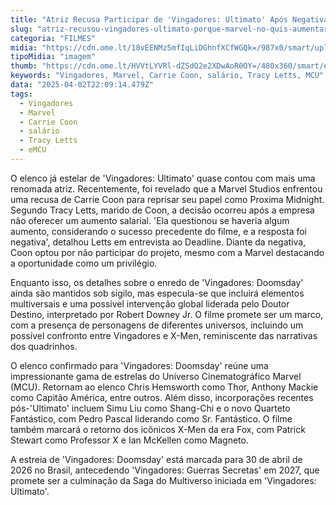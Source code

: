 ```yaml
---
title: "Atriz Recusa Participar de 'Vingadores: Ultimato' Após Negativa de Aumento Salarial pela Marvel"
slug: "atriz-recusou-vingadores-ultimato-porque-marvel-no-quis-aumentar-seu-salrio"
categoria: "FILMES"
midia: "https://cdn.ome.lt/18vEENMz5mfIqLiDGhnfXCfWGQk=/987x0/smart/uploads/conteudo/fotos/OMELETE_CAPA_-_2025-04-02T185536.180.png"
tipoMidia: "imagem"
thumb: "https://cdn.ome.lt/HVVtLYVRl-dZSdQ2e2XDwAoR0OY=/480x360/smart/extras/conteudos/omelete_THUMB_-_2025-04-02T185516.816.png"
keywords: "Vingadores, Marvel, Carrie Coon, salário, Tracy Letts, MCU"
data: "2025-04-02T22:09:14.479Z"
tags:
  - Vingadores
  - Marvel
  - Carrie Coon
  - salário
  - Tracy Letts
  - eMCU
---
```


O elenco já estelar de 'Vingadores: Ultimato' quase contou com mais uma renomada atriz. Recentemente, foi revelado que a Marvel Studios enfrentou uma recusa de Carrie Coon para reprisar seu papel como Proxima Midnight. Segundo Tracy Letts, marido de Coon, a decisão ocorreu após a empresa não oferecer um aumento salarial. 'Ela questionou se haveria algum aumento, considerando o sucesso precedente do filme, e a resposta foi negativa', detalhou Letts em entrevista ao Deadline. Diante da negativa, Coon optou por não participar do projeto, mesmo com a Marvel destacando a oportunidade como um privilégio.

Enquanto isso, os detalhes sobre o enredo de 'Vingadores: Doomsday' ainda são mantidos sob sigilo, mas especula-se que incluirá elementos multiversais e uma possível intervenção global liderada pelo Doutor Destino, interpretado por Robert Downey Jr. O filme promete ser um marco, com a presença de personagens de diferentes universos, incluindo um possível confronto entre Vingadores e X-Men, reminiscente das narrativas dos quadrinhos.

O elenco confirmado para 'Vingadores: Doomsday' reúne uma impressionante gama de estrelas do Universo Cinematográfico Marvel (MCU). Retornam ao elenco Chris Hemsworth como Thor, Anthony Mackie como Capitão América, entre outros. Além disso, incorporações recentes pós-'Ultimato' incluem Simu Liu como Shang-Chi e o novo Quarteto Fantástico, com Pedro Pascal liderando como Sr. Fantástico. O filme também marcará o retorno dos icônicos X-Men da era Fox, com Patrick Stewart como Professor X e Ian McKellen como Magneto.

A estreia de 'Vingadores: Doomsday' está marcada para 30 de abril de 2026 no Brasil, antecedendo 'Vingadores: Guerras Secretas' em 2027, que promete ser a culminação da Saga do Multiverso iniciada em 'Vingadores: Ultimato'.